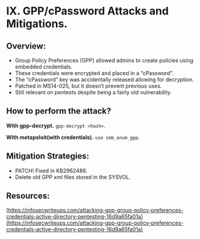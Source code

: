 # IX. GPP/cPassword Attacks and Mitigations.

## Overview:

- Group Policy Preferences (GPP) allowed admins to create policies using embedded credentials.
- These credentials were encrypted and placed in a “cPassword”.
- The “cPassword” key was accidentally released allowing for decryption.
- Patched in MS14-025, but it doesn’t prevent previous uses.
- Still relevant on pentests despite being a fairly old vulnerability.

## How to perform the attack?

**With gpp-decrypt.** `gpp-decrypt <hash>`.

**With metapsloit(with credentials).** `use smb_enum_gpp`.

## Mitigation Strategies:

- PATCH! Fixed in KB2962486.
- Delete old GPP xml files stored in the SYSVOL.

## Resources:

[https://infosecwriteups.com/attacking-gpp-group-policy-preferences-credentials-active-directory-pentesting-16d9a65fa01a](https://infosecwriteups.com/attacking-gpp-group-policy-preferences-credentials-active-directory-pentesting-16d9a65fa01a)